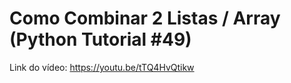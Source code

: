 # Como Combinar 2 Listas / Array (Python Tutorial #49)

Link do vídeo: https://youtu.be/tTQ4HvQtikw
